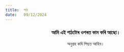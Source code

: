 ```yaml
---
title:  পাঠ
date:   09/12/2024
---
```


### <center>আমি এই পাঠটোৰ ওপৰত কাম কৰি আছো।</center>
<center>অনুগ্ৰহ কৰি পিছত আহিব।</center>